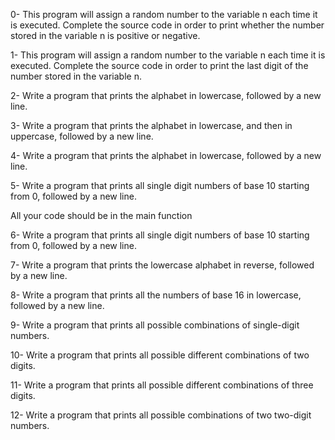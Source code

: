 0- This program will assign a random number to the variable n each time it is executed. Complete the source code in order to print whether the number stored in the variable n is positive or negative.

1- This program will assign a random number to the variable n each time it is executed. Complete the source code in order to print the last digit of the number stored in the variable n.

2- Write a program that prints the alphabet in lowercase, followed by a new line.

3- Write a program that prints the alphabet in lowercase, and then in uppercase, followed by a new line.

4- Write a program that prints the alphabet in lowercase, followed by a new line.

5- Write a program that prints all single digit numbers of base 10 starting from 0, followed by a new line.

All your code should be in the main function

6- Write a program that prints all single digit numbers of base 10 starting from 0, followed by a new line.

7- Write a program that prints the lowercase alphabet in reverse, followed by a new line.

8- Write a program that prints all the numbers of base 16 in lowercase, followed by a new line.

9- Write a program that prints all possible combinations of single-digit numbers.

10- Write a program that prints all possible different combinations of two digits.

11- Write a program that prints all possible different combinations of three digits.

12- Write a program that prints all possible combinations of two two-digit numbers.


